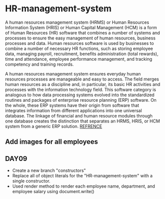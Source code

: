 # HR-management-system
A human resources management system (HRMS) or Human Resources Information System (HRIS) or Human Capital Management (HCM) is a form of Human Resources (HR) software that combines a number of systems and processes to ensure the easy management of human resources, business processes and data. Human resources software is used by businesses to combine a number of necessary HR functions, such as storing employee data, managing payroll, recruitment, benefits administration (total rewards), time and attendance, employee performance management, and tracking competency and training records.

A human resources management system ensures everyday human resources processes are manageable and easy to access. The field merges human resources as a discipline and, in particular, its basic HR activities and processes with the information technology field. This software category is analogous to how data processing systems evolved into the standardized routines and packages of enterprise resource planning (ERP) software. On the whole, these ERP systems have their origin from software that integrates information from different applications into one universal database. The linkage of financial and human resource modules through one database creates the distinction that separates an HRMS, HRIS, or HCM system from a generic ERP solution.
[REFRENCE](https://en.wikipedia.org/wiki/Human_resource_management_system)

## Add images for all employees 

## DAY09
- Create a new branch "constructors"
- Replace all of object literals for the "HR-management-system" with a single constructor.
- Used render method to render each employee name, department, and employee salary using document.write()
